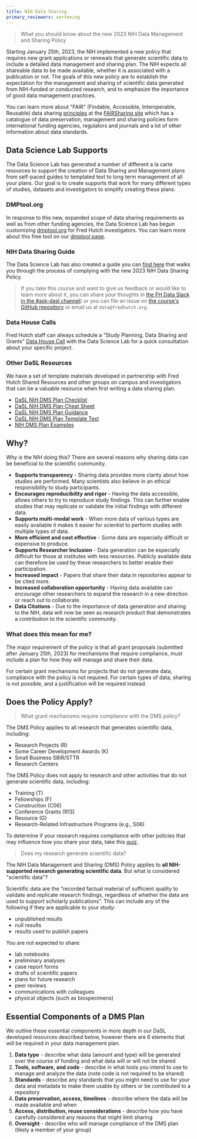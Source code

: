 ```yaml
---
title: NIH Data Sharing
primary_reviewers: vortexing
---
```


> What you should know about the new 2023 NIH Data Management and Sharing Policy

Starting January 25th, 2023, the NIH implemented a new policy that requires new grant applications or renewals that generate scientific data to include a detailed data management and sharing plan. The NIH expects all shareable data to be made available, whether it is associated with a publication or not. The goals of this new policy are to establish the expectation for the management and sharing of scientific data generated from NIH-funded or conducted research, and to emphasize the importance of good data management practices.

You can learn more about "FAIR" (Findable, Accessible, Interoperable, Reusable) data sharing [principles](https://www.nature.com/articles/sdata201618) at the [FAIRSharing site](https://fairsharing.org/) which has a catalogue of data preservation, management and sharing policies form international funding agencies, regulators and journals and a lot of other information about data standards.  

## Data Science Lab Supports
The Data Science Lab has generated a number of different a la carte resources to support the creation of Data Sharing and Management plans from self-paced guides to templated text to long term management of all your plans.  Our goal is to create supports that work for many different types of studies, datasets and investigators to simplify creating these plans.  

### DMPtool.org
In response to this new, expanded scope of data sharing requirements as well as from other funding agencies, the Data Science Lab has begun customizing [dmptool.org](https://dmptool.org/) for Fred Hutch investigators.  You can learn more about this free tool on our [dmptool page](/dasldemos/dmptool/).

### NIH Data Sharing Guide
The Data Science Lab has also created a guide you can [find here](https://hutchdatascience.org/NIH_Data_Sharing/) that walks you through the process of complying with the new 2023 NIH Data Sharing Policy. 
>If you take this course and want to give us feedback or would like to learn more about it, you can share your thoughts in [the FH Data Slack in the #ask-dasl channel](https://fhdata.slack.com/archives/C043ZVCBY9Z)) or you can file an issue on [the course's GitHub repository](https://github.com/fhdsl/NIH_Data_Sharing) or email us at `data@fredhutch.org`. 

### Data House Calls
Fred Hutch staff can always schedule a "Study Planning, Data Sharing and Grants" [Data House Call](https://hutchdatascience.org/datahousecalls/) with the Data Science Lab for a quick consultation about your specific project.  


### Other DaSL Resources
We have a set of template materials developed in partnership with Fred Hutch Shared Resources and other groups on campus and investigators that can be a valuable resource when first writing a data sharing plan. 

- [DaSL NIH DMS Plan Checklist](https://docs.google.com/document/d/1g_N_k9hLBP224v7oOulT3H6PQLr7vePP/edit?usp=sharing&ouid=115226163311121677414&rtpof=true&sd=true)
- [DaSL NIH DMS Plan Cheat Sheet](https://drive.google.com/file/d/1qU9fireItkQHdw0eoRQXQMTHPU2xu189/view?usp=sharing)
- [DaSL NIH DMS Plan Guidance](https://docs.google.com/document/d/1_MW-ryjETilW74AniePyyUc474XXPqBG/edit?usp=sharing&ouid=115226163311121677414&rtpof=true&sd=true)
- [DaSL NIH DMS Plan Template Text](https://docs.google.com/document/d/1L9hpc259T5hRfEKL9ArNw_yYIWHddkR_/edit?usp=sharing&ouid=115226163311121677414&rtpof=true&sd=true)
- [NIH DMS Plan Examples](https://sharing.nih.gov/data-management-and-sharing-policy/planning-and-budgeting-for-data-management-and-sharing/writing-a-data-management-and-sharing-plan#sample-plans)





## Why?
Why is the NIH doing this? There are several reasons why sharing data can be beneficial to the scientific community.

- **Supports transparency** - Sharing data provides more clarity about how studies are performed. Many scientists also believe in an ethical responsibility to study participants.
- **Encourages reproducibility and rigor** - Having the data accessible, allows others to try to reproduce study findings. This can further enable studies that may replicate or validate the initial findings with different data. 
- **Supports multi-modal work** - When more data of various types are easily available it makes it easier for scientist to perform studies with multiple types of data. 
- **More efficient and cost effective** - Some data are especially difficult or expensive to produce.
- **Supports Researcher Inclusion** - Data generation can be especially difficult for those at institutes with less resources. Publicly available data can therefore be used by these researchers to better enable their participation. 
- **Increased impact** - Papers that share their data in repositories appear to be cited more.
- **Increased collaboration opportunity** - Having data available can encourage other researchers to expand the research in a new direction or reach out to collaborate.
- **Data Citations** - Due to the importance of data generation and sharing to the NIH, data will now be seen as research product that demonstrates a contribution to the scientific community.


### What does this mean for me?
The major requirement of the policy is that all grant proposals (submitted after January 25th, 2023) for mechanisms that require compliance, must include a plan for how they will manage and share their data. 

For certain grant mechanisms for projects that do not generate data, compliance with the policy is not required. For certain types of data, sharing is not possible, and a justification will be required instead. 



## Does the Policy Apply?

> What grant mechanisms require compliance with the DMS policy? 


The DMS Policy applies to all research that generates scientific data, including:

- Research Projects (R)
- Some Career Development Awards (K)
- Small Business SBIR/STTR 
- Research Centers

The DMS Policy does not apply to research and other activities that do not generate scientific data, including:

- Training (T)
- Fellowships (F)
- Construction (C06)
- Conference Grants (R13)
- Resource (G)
- Research-Related Infrastructure Programs (e.g., S06) 

To determine if your research requires compliance with other policies that may influence how you share your data, take this [quiz](https://sharing.nih.gov/other-sharing-policies/which-policies-apply-to-my-research).

> Does my research generate scientific data?

The NIH Data Management and Sharing (DMS) Policy applies to **all NIH-supported research generating scientific data**. But what is considered "scientific data"?

Scientific data are the “recorded factual material of sufficient quality to validate and replicate research findings, regardless of whether the data are used to support scholarly publications”. This can include any of the following if they are applicable to your study:

- unpublished results
- null results
- results used to publish papers

You are not expected to share:

- lab notebooks
- preliminary analyses
- case report forms
- drafts of scientific papers
- plans for future research
- peer reviews
- communications with colleagues
- physical objects (such as biospecimens)

## Essential Components of a DMS Plan
We outline these essential components in more depth in our DaSL developed resources described below, however there are 6 elements that will be required in your data management plan.  


1. **Data type** - describe what data (amount and type) will be generated over the course of funding and what data will or will not be shared
2. **Tools, software, and code** - describe in what tools you intend to use to manage and analyze the data (note code is not required to be shared)
3. **Standards** - describe any standards that you might need to use for your data and metadata to make them usable by others or be contributed to a repository
4. **Data preservation, access, timelines** - describe where the data will be made available and when
5. **Access, distribution, reuse considerations** - describe how you have carefully considered any reasons that might limit sharing
6. **Oversight** - describe who will manage compliance of the DMS plan (likely a member of your group)


